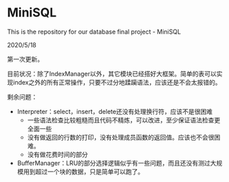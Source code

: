 # MiniSQL
This is the repository for our database final project - MiniSQL



2020/5/18

第一次更新。

目前状况：除了IndexManager以外，其它模块已经搭好大框架。简单的表可以实现index之外的所有正常操作，只要不过分地蹂躏语法，应该还是不会太报错的。

剩余问题：

- Interpreter：select，insert，delete还没有处理换行符，应该不是很困难
  - 一些语法检查比较粗糙而且代码不精炼，可以改进，至少保证语法检查更全面一些
  - 没有做返回的行数的打印，没有处理成员函数的返回值。应该也不会很困难。
  - 没有做花费时间的部分
- BufferManager：LRU的部分选择逻辑似乎有一些问题，而且还没有测过大规模用到超过一个块的数据，只是简单可以跑了。

